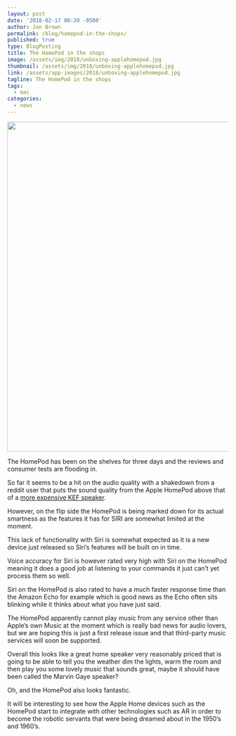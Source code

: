 ```yaml
---
layout: post
date: '2018-02-17 00:20 -0500'
author: Jon Brown
permalink: /blog/homepod-in-the-shops/
published: true
type: BlogPosting
title: The HomePod in the shops
image: /assets/img/2018/unboxing-applehomepod.jpg
thumbnail: /assets/img/2018/unboxing-applehomepod.jpg
link: /assets/app-images/2018/unboxing-applehomepod.jpg
tagline: The HomePod in the shops
tags:
  - mac
categories:
  - news
---
```

<img src="{{ site.site_cdn }}/assets/img/blog/2018/homepod18/image1.png" class="img-fluid rounded m-2" width="750">

The HomePod has been on the shelves for three days and the reviews and consumer tests are flooding in.

So far it seems to be a hit on the audio quality with a shakedown from a reddit user that puts the sound quality from the Apple HomePod above that of a [more expensive KEF speaker](https://www.reddit.com/r/audiophile/comments/7wwtqy/apple_homepod_the_audiophile_perspective/).

However, on the flip side the HomePod is being marked down for its actual smartness as the features it has for SIRI are somewhat limited at the moment.

This lack of functionality with Siri is somewhat expected as it is a new device just released so Siri’s features will be built on in time.

Voice accuracy for Siri is however rated very high with Siri on the HomePod meaning it does a good job at listening to your commands it just can’t yet process them so well.

Siri on the HomePod is also rated to have a much faster response time than the Amazon Echo for example which is good news as the Echo often sits blinking while it thinks about what you have just said.

The HomePod apparently cannot play music from any service other than Apple’s own Music at the moment which is really bad news for audio lovers, but we are hoping this is just a first release issue and that third-party music services will soon be supported.

Overall this looks like a great home speaker very reasonably priced that is going to be able to tell you the weather dim the lights, warm the room and then play you some lovely music that sounds great, maybe it should have been called the Marvin Gaye speaker?

Oh, and the HomePod also looks fantastic.

It will be interesting to see how the Apple Home devices such as the HomePod start to integrate with other technologies such as AR in order to become the robotic servants that were being dreamed about in the 1950’s and 1960’s.